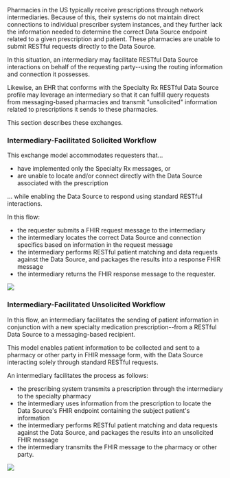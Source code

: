 Pharmacies in the US typically receive prescriptions through network intermediaries. Because of this, their systems do not maintain direct connections to individual prescriber system instances, and they further lack the information needed to determine the correct Data Source endpoint related to a given prescription and patient. These pharmacies are unable to submit RESTful requests directly to the Data Source.

In this situation, an intermediary may facilitate RESTful Data Source interactions on behalf of the requesting party--using the routing information and connection it possesses. 

Likewise, an EHR that conforms with the Specialty Rx RESTful Data Source profile may leverage an intermediary so that it can fulfill query requests from messaging-based pharmacies and transmit "unsolicited" information related to prescriptions it sends to these pharmacies.

This section describes these exchanges. 

<p></p>

### Intermediary-Facilitated Solicited Workflow

This exchange model accommodates requesters that... 

- have implemented only the Specialty Rx messages, or
- are unable to locate and/or connect directly with the Data Source associated with the prescription

... while enabling the Data Source to respond using standard RESTful interactions.

In this flow: 

- the requester submits a FHIR request message to the intermediary
- the intermediary locates the correct Data Source and connection specifics based on information in the request message
- the intermediary performs RESTful patient matching and data requests against the Data Source, and packages the results into a response FHIR message
- the intermediary returns the FHIR response message to the requester.

<p></p>

<div><p>
  <img src="high-level-exchange-flow-solicited-facilitated-rest.png" style="float:none"> 
    </p>
</div>

<p></p>

### Intermediary-Facilitated Unsolicited Workflow

In this flow, an intermediary facilitates the sending of patient information in conjunction with a new specialty medication prescription--from a RESTful Data Source to a messaging-based recipient.

This model enables patient information to be collected and sent to a pharmacy or other party in FHIR message form, with the Data Source interacting solely through standard RESTful requests.

An intermediary facilitates the process as follows: 

- the prescribing system transmits a prescription through the intermediary to the specialty pharmacy
- the intermediary uses information from the prescription to locate the Data Source's FHIR endpoint containing the subject patient's information
- the intermediary performs RESTful patient matching and data requests against the Data Source, and packages the results into an unsolicited FHIR message
- the intermediary transmits the FHIR message to the pharmacy or other party.

<p></p>

<div><p>
  <img src="high-level-exchange-flow-unsolicited-facilitated-rest.png" style="float:none"> 
    </p>
</div>
<br>